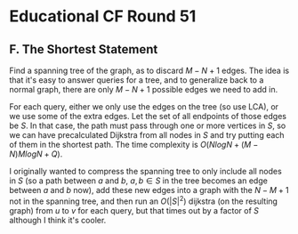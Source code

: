 # Educational CF Round 51

## F. The Shortest Statement
Find a spanning tree of the graph, as to discard $M-N+1$ edges. The idea is that it's easy to answer queries for a tree, and to generalize back to a normal graph, there are only $M-N+1$ possible edges we need to add in.

For each query, either we only use the edges on the tree (so use LCA), or we use some of the extra edges. Let the set of all endpoints of those edges be $S$. In that case, the path must pass through one or more vertices in $S$, so we can have precalculated Dijkstra from all nodes in $S$ and try putting each of them in the shortest path. The time complexity is $O(NlogN+(M-N)MlogN+Q)$.

I originally wanted to compress the spanning tree to only include all nodes in $S$ (so a path between $a$ and $b$, $a,b\in{S}$ in the tree becomes an edge between $a$ and $b$ now), add these new edges into a graph with the $N-M+1$ not in the spanning tree, and then run an $O(|S|^2)$ dijkstra (on the resulting graph) from $u$ to $v$ for each query, but that times out by a factor of $S$ although I think it's cooler.